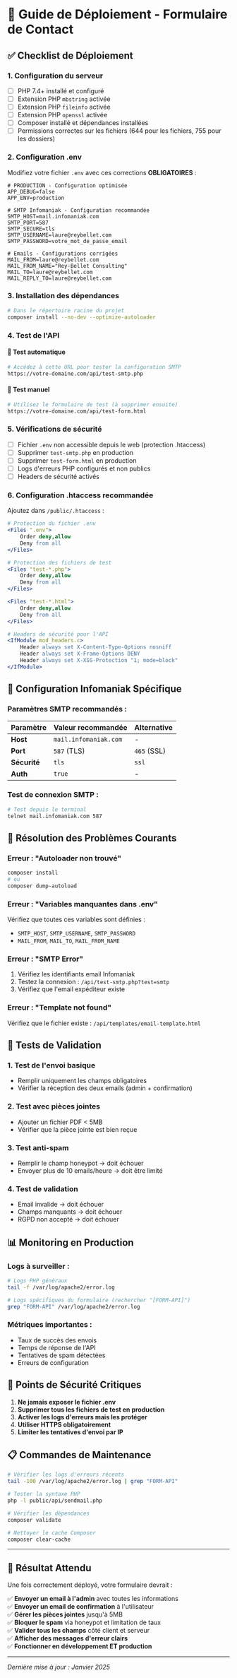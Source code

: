 # 🚀 Guide de Déploiement - Formulaire de Contact

## ✅ Checklist de Déploiement

### 1. **Configuration du serveur**

- [ ] PHP 7.4+ installé et configuré
- [ ] Extension PHP `mbstring` activée
- [ ] Extension PHP `fileinfo` activée  
- [ ] Extension PHP `openssl` activée
- [ ] Composer installé et dépendances installées
- [ ] Permissions correctes sur les fichiers (644 pour les fichiers, 755 pour les dossiers)

### 2. **Configuration .env**

Modifiez votre fichier `.env` avec ces corrections **OBLIGATOIRES** :

```env
# PRODUCTION - Configuration optimisée
APP_DEBUG=false
APP_ENV=production

# SMTP Infomaniak - Configuration recommandée
SMTP_HOST=mail.infomaniak.com
SMTP_PORT=587
SMTP_SECURE=tls
SMTP_USERNAME=laure@reybellet.com
SMTP_PASSWORD=votre_mot_de_passe_email

# Emails - Configurations corrigées
MAIL_FROM=laure@reybellet.com
MAIL_FROM_NAME="Rey-Bellet Consulting"
MAIL_TO=laure@reybellet.com
MAIL_REPLY_TO=laure@reybellet.com
```

### 3. **Installation des dépendances**

```bash
# Dans le répertoire racine du projet
composer install --no-dev --optimize-autoloader
```

### 4. **Test de l'API**

#### 🧪 **Test automatique**
```bash
# Accédez à cette URL pour tester la configuration SMTP
https://votre-domaine.com/api/test-smtp.php
```

#### 🧪 **Test manuel**
```bash
# Utilisez le formulaire de test (à supprimer ensuite)
https://votre-domaine.com/api/test-form.html
```

### 5. **Vérifications de sécurité**

- [ ] Fichier `.env` non accessible depuis le web (protection .htaccess)
- [ ] Supprimer `test-smtp.php` en production
- [ ] Supprimer `test-form.html` en production
- [ ] Logs d'erreurs PHP configurés et non publics
- [ ] Headers de sécurité activés

### 6. **Configuration .htaccess recommandée**

Ajoutez dans `/public/.htaccess` :

```apache
# Protection du fichier .env
<Files ".env">
    Order deny,allow
    Deny from all
</Files>

# Protection des fichiers de test
<Files "test-*.php">
    Order deny,allow
    Deny from all
</Files>

<Files "test-*.html">
    Order deny,allow
    Deny from all
</Files>

# Headers de sécurité pour l'API
<IfModule mod_headers.c>
    Header always set X-Content-Type-Options nosniff
    Header always set X-Frame-Options DENY
    Header always set X-XSS-Protection "1; mode=block"
</IfModule>
```

## 🔧 Configuration Infomaniak Spécifique

### **Paramètres SMTP recommandés :**

| Paramètre | Valeur recommandée | Alternative |
|-----------|-------------------|-------------|
| **Host** | `mail.infomaniak.com` | - |
| **Port** | `587` (TLS) | `465` (SSL) |
| **Sécurité** | `tls` | `ssl` |
| **Auth** | `true` | - |

### **Test de connexion SMTP :**

```bash
# Test depuis le terminal
telnet mail.infomaniak.com 587
```

## 🐛 Résolution des Problèmes Courants

### **Erreur : "Autoloader non trouvé"**
```bash
composer install
# ou
composer dump-autoload
```

### **Erreur : "Variables manquantes dans .env"**
Vérifiez que toutes ces variables sont définies :
- `SMTP_HOST`, `SMTP_USERNAME`, `SMTP_PASSWORD`
- `MAIL_FROM`, `MAIL_TO`, `MAIL_FROM_NAME`

### **Erreur : "SMTP Error"**
1. Vérifiez les identifiants email Infomaniak
2. Testez la connexion : `/api/test-smtp.php?test=smtp`
3. Vérifiez que l'email expéditeur existe

### **Erreur : "Template not found"**
Vérifiez que le fichier existe : `/api/templates/email-template.html`

## 📧 Tests de Validation

### **1. Test de l'envoi basique**
- Remplir uniquement les champs obligatoires
- Vérifier la réception des deux emails (admin + confirmation)

### **2. Test avec pièces jointes**
- Ajouter un fichier PDF < 5MB
- Vérifier que la pièce jointe est bien reçue

### **3. Test anti-spam**
- Remplir le champ honeypot → doit échouer
- Envoyer plus de 10 emails/heure → doit être limité

### **4. Test de validation**
- Email invalide → doit échouer
- Champs manquants → doit échouer
- RGPD non accepté → doit échouer

## 📊 Monitoring en Production

### **Logs à surveiller :**
```bash
# Logs PHP généraux
tail -f /var/log/apache2/error.log

# Logs spécifiques du formulaire (rechercher "[FORM-API]")
grep "FORM-API" /var/log/apache2/error.log
```

### **Métriques importantes :**
- Taux de succès des envois
- Temps de réponse de l'API  
- Tentatives de spam détectées
- Erreurs de configuration

## 🚨 Points de Sécurité Critiques

1. **Ne jamais exposer le fichier .env**
2. **Supprimer tous les fichiers de test en production**
3. **Activer les logs d'erreurs mais les protéger**
4. **Utiliser HTTPS obligatoirement**
5. **Limiter les tentatives d'envoi par IP**

## 📋 Commandes de Maintenance

```bash
# Vérifier les logs d'erreurs récents
tail -100 /var/log/apache2/error.log | grep "FORM-API"

# Tester la syntaxe PHP
php -l public/api/sendmail.php

# Vérifier les dépendances
composer validate

# Nettoyer le cache Composer
composer clear-cache
```

---

## 🎯 Résultat Attendu

Une fois correctement déployé, votre formulaire devrait :

✅ **Envoyer un email à l'admin** avec toutes les informations  
✅ **Envoyer un email de confirmation** à l'utilisateur  
✅ **Gérer les pièces jointes** jusqu'à 5MB  
✅ **Bloquer le spam** via honeypot et limitation de taux  
✅ **Valider tous les champs** côté client et serveur  
✅ **Afficher des messages d'erreur clairs**  
✅ **Fonctionner en développement ET production**  

---

*Dernière mise à jour : Janvier 2025* 